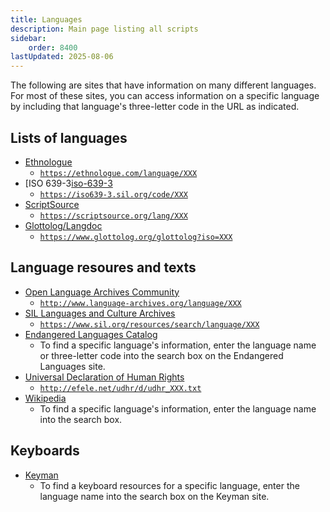 ```yaml
---
title: Languages
description: Main page listing all scripts
sidebar:
    order: 8400
lastUpdated: 2025-08-06
---
```


The following are sites that have information on many different languages. For most of these sites, you can access information on a specific language by including that language's three-letter code in the URL as indicated.

## Lists of languages

- [Ethnologue]
    - <code>https://ethnologue.com/language/XXX</code>
- [ISO 639-3[iso-639-3]
    - <code>https://iso639-3.sil.org/code/XXX</code>
- [ScriptSource]
    - <code>https://scriptsource.org/lang/XXX</code>
- [Glottolog/Langdoc][glottolog]
    - <code>https://www.glottolog.org/glottolog?iso=XXX</code>

## Language resoures and texts

- [Open Language Archives Community][olac]
    - <code>http://www.language-archives.org/language/XXX</code>
- [SIL Languages and Culture Archives][sil-archive]
    - <code>https://www.sil.org/resources/search/language/XXX</code>
- [Endangered Languages Catalog][endangered-lang-cat]
    - To find a specific language's information, enter the language name or three-letter code into the search box on the Endangered Languages site.
- [Universal Declaration of Human Rights][udhr]
    - <code>http://efele.net/udhr/d/udhr_XXX.txt</code>
- [Wikipedia]
    - To find a specific language's information, enter the language name into the search box.
    
## Keyboards

- [Keyman]
   - To find a keyboard resources for a specific language, enter the language name into the search box on the Keyman site.

[Ethnologue]: ethnologue.com
[iso-639-3]: iso639-3.sil.org
[ScriptSource]: scriptsource.org
[glottolog]: www.glottolog.org
[olac]: http:/www.language-archives.org
[sil-archive]: http://www.sil.org/resources
[endangered-lang-cat]: http://www.endangeredlanguages.com
[udhr]: http://efele.net/udhr/index.html
[Wikipedia]: wikipedia.org
[Keyman]: keyman.com